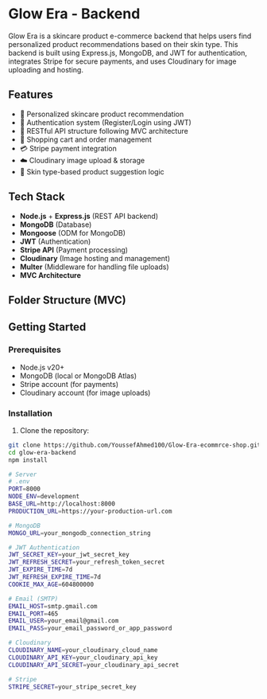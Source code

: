 # Glow Era - Backend

Glow Era is a skincare product e-commerce backend that helps users find personalized product recommendations based on their skin type. This backend is built using Express.js, MongoDB, and JWT for authentication, integrates Stripe for secure payments, and uses Cloudinary for image uploading and hosting.

## Features

- 🧴 Personalized skincare product recommendation
- 🔐 Authentication system (Register/Login using JWT)
- 🧾 RESTful API structure following MVC architecture
- 🛒 Shopping cart and order management
- 💳 Stripe payment integration
- ☁️ Cloudinary image upload & storage
- 🧠 Skin type-based product suggestion logic

## Tech Stack

- **Node.js** + **Express.js** (REST API backend)
- **MongoDB** (Database)
- **Mongoose** (ODM for MongoDB)
- **JWT** (Authentication)
- **Stripe API** (Payment processing)
- **Cloudinary** (Image hosting and management)
- **Multer** (Middleware for handling file uploads)
- **MVC Architecture**

## Folder Structure (MVC)


## Getting Started

### Prerequisites

- Node.js v20+
- MongoDB (local or MongoDB Atlas)
- Stripe account (for payments)
- Cloudinary account (for image uploads)

### Installation

1. Clone the repository:

```bash
git clone https://github.com/YoussefAhmed100/Glow-Era-ecommrce-shop.git
cd glow-era-backend
npm install

# Server
# .env
PORT=8000
NODE_ENV=development
BASE_URL=http://localhost:8000
PRODUCTION_URL=https://your-production-url.com

# MongoDB
MONGO_URL=your_mongodb_connection_string

# JWT Authentication
JWT_SECRET_KEY=your_jwt_secret_key
JWT_REFRESH_SECRET=your_refresh_token_secret
JWT_EXPIRE_TIME=7d
JWT_REFRESH_EXPIRE_TIME=7d
COOKIE_MAX_AGE=604800000

# Email (SMTP)
EMAIL_HOST=smtp.gmail.com
EMAIL_PORT=465
EMAIL_USER=your_email@gmail.com
EMAIL_PASS=your_email_password_or_app_password

# Cloudinary
CLOUDINARY_NAME=your_cloudinary_cloud_name
CLOUDINARY_API_KEY=your_cloudinary_api_key
CLOUDINARY_API_SECRET=your_cloudinary_api_secret

# Stripe
STRIPE_SECRET=your_stripe_secret_key


